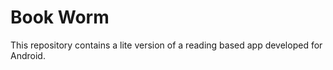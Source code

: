 # Book Worm 

This repository contains a lite version of a reading based app developed for Android.

